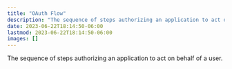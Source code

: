 ```yaml
---
title: "OAuth Flow"
description: "The sequence of steps authorizing an application to act on behalf of a user"
date: 2023-06-22T18:14:50-06:00
lastmod: 2023-06-22T18:14:50-06:00
images: []
---
```


The sequence of steps authorizing an application to act on behalf of a user.
